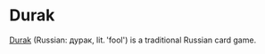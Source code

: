 # Durak

[Durak](https://en.wikipedia.org/wiki/Durak) (Russian: дурак, lit. 'fool') is a traditional Russian card game. 